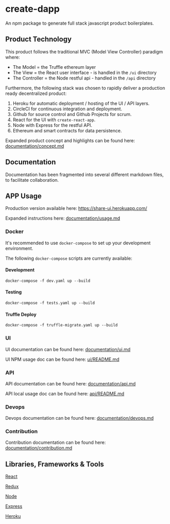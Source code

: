 # create-dapp

An npm package to generate full stack javascript product boilerplates.

## Product Technology

This product follows the traditional MVC (Model View Controller) paradigm where:
   - The Model = the Truffle ethereum layer 
   - The View = the React user interface - is handled in the `/ui` directory
   - The Controller = the Node restful api  - handled in the `/api` directory

Furthermore, the following stack was chosen to rapidly deliver a production ready decentralized product:

1) Heroku for automatic deployment / hosting of the UI / API layers.
2) CircleCI for continuous integration and deployment.
2) Github for source control and Github Projects for scrum.
2) React for the UI with `create-react-app`.
3) Node with Express for the restful API.
5) Ethereum and smart contracts for data persistence.

Expanded product concept and highlights can be found here: [documentation/concept.md](https://github.com/escobard/share/blob/master/documentation/concept.md)

## Documentation

Documentation has been fragmented into several different markdown files, to facilitate collaboration.

## APP Usage

Production version available here: https://share-ui.herokuapp.com/

Expanded instructions here: [documentation/usage.md](https://github.com/escobard/share/blob/master/documentation/usage.md)

### Docker

It's recommended to use `docker-compose` to set up your development environment.

The following `docker-compose` scripts are currently available: 

#### Development

`docker-compose -f dev.yaml up --build`

#### Testing

`docker-compose -f tests.yaml up --build`

#### Truffle Deploy

`docker-compose -f truffle-migrate.yaml up --build`

### UI

UI documentation can be found here: [documentation/ui.md](https://github.com/escobard/share/blob/master/documentation/ui.md)

UI NPM usage doc can be found here: [ui/README.md](https://github.com/escobard/share/blob/master/ui/README.md)

### API 

API documentation can be found here: [documentation/api.md](https://github.com/escobard/share/blob/master/documentation/api.md)

API local usage doc can be found here: [api/README.md](https://github.com/escobard/share/blob/master/api/README.md)

### Devops

Devops documentation can be found here: [documentation/devops.md](https://github.com/escobard/share/blob/master/documentation/devops.md)

### Contribution

Contribution documentation can be found here: [documentation/contribution.md](https://github.com/escobard/share/blob/master/documentation/contribution.md)

## Libraries, Frameworks & Tools

[React](https://reactjs.org/)

[Redux](https://redux.js.org/)

[Node](https://nodejs.org/en/)

[Express](https://expressjs.com/)

[Heroku](https://www.heroku.com/)

